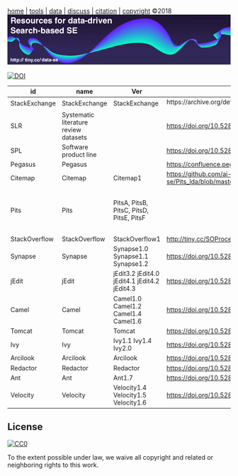 [home](http://tiny.cc/sbse) |
[tools](TOOLS.md) |
[data](DATA.md) |
[discuss](https://github.com/ai-se/ResourcesDataDrivenSBSE/issues) |
[citation](https://github.com/ai-se/ResourcesDataDrivenSBSE/blob/master/CITATION.md) |
[copyright](https://github.com/ai-se/ResourcesDataDrivenSBSE/blob/master/LICENSE.md) &copy;2018
<br>
[<img width=900 src="https://github.com/ai-se/ResourcesDataDrivenSBSE/raw/master/img/banner.png">](http://tiny.cc/sbse)<br>


 [![DOI](https://zenodo.org/badge/116411075.svg)](https://zenodo.org/badge/latestdoi/116411075)



id|name |Ver|Url|Doi
---|---|---|---|---
StackExchange|StackExchange|StackExchange|https://archive.org/details/stackexchange|
SLR|Systematic literature review datasets||https://doi.org/10.5281/zenodo.1162952|10.5281/zenodo.1162952
SPL|Software product line||https://doi.org/10.5281/zenodo.495498|10.5281/zenodo.495498
Pegasus|Pegasus||https://confluence.pegasus.isi.edu/display/pegasus/WorkflowGenerator|
Citemap|Citemap|Citemap1|https://github.com/ai-se/Pits_lda/blob/master/dataset/preproc_citemap.csv|
Pits|Pits|PitsA, PitsB, PitsC, PitsD, PitsE, PitsF||https://doi.org/10.5281/zenodo.268475 https://doi.org/10.5281/zenodo.439580 https://doi.org/10.5281/zenodo.439581 https://doi.org/10.5281/zenodo.268447 https://doi.org/10.5281/zenodo.439582 https://doi.org/10.5281/zenodo.268513
StackOverflow|StackOverflow|StackOverflow1|http://tiny.cc/SOProcess|
Synapse|Synapse|Synapse1.0 Synapse1.1 Synapse1.2|https://doi.org/10.5281/zenodo.322449|
jEdit|jEdit|jEdit3.2 jEdit4.0 jEdit4.1 jEdit4.2 jEdit4.3 |https://doi.org/10.5281/zenodo.268458|
Camel|Camel|Camel1.0 Camel1.2 Camel1.4 Camel1.6|https://doi.org/10.5281/zenodo.268442|
Tomcat|Tomcat|Tomcat|https://doi.org/10.5281/zenodo.322454|
Ivy|Ivy|Ivy1.1 Ivy1.4 Ivy2.0|https://doi.org/10.5281/zenodo.322436|
Arcilook|Arcilook|Arcilook|https://doi.org/10.5281/zenodo.322430|
Redactor|Redactor|Redactor|https://doi.org/10.5281/zenodo.322445|
Ant|Ant|Ant1.7|https://doi.org/10.5281/zenodo.268440|
Velocity|Velocity|Velocity1.4 Velocity1.5 Velocity1.6|https://doi.org/10.5281/zenodo.322455|



## License

[![CC0](http://mirrors.creativecommons.org/presskit/buttons/88x31/svg/cc-zero.svg)](https://creativecommons.org/publicdomain/zero/1.0/)

To the extent possible under law, we waive all copyright and related or neighboring rights to this work.

